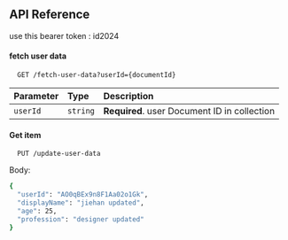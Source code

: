 ## API Reference

use this bearer token : id2024

#### fetch user data

```http
  GET /fetch-user-data?userId={documentId}
```

| Parameter | Type     | Description                                  |
| :-------- | :------- | :------------------------------------------- |
| `userId`  | `string` | **Required**. user Document ID in collection |

#### Get item

```http
  PUT /update-user-data
```

Body:

```bash
{
  "userId": "AO0qBEx9n8F1Aa02o1Gk",
  "displayName": "jiehan updated",
  "age": 25,
  "profession": "designer updated"
}

```
